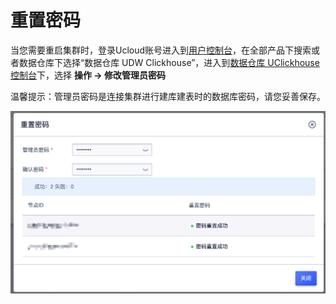 # 重置密码

当您需要重启集群时，登录Ucloud账号进入到[用户控制台](https://passport.ucloud.cn/#login)，在全部产品下搜索或者数据仓库下选择“数据仓库 UDW Clickhouse”，进入到[数据仓库 UClickhouse控制台](https://console.ucloud.cn/udw/clickhouse)下，选择 **操作 -> 修改管理员密码**

<p class="tip">
  温馨提示：管理员密码是连接集群进行建库建表时的数据库密码，请您妥善保存。
</p>

![reset-password](images/reset-password.png)

